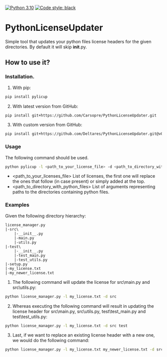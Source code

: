 [![Python 3.10](https://img.shields.io/badge/Python-3.10-blue.svg)](https://www.python.org/downloads/release/python-3109/)
[![Code style: black](https://img.shields.io/badge/code%20style-black-000000.svg)](https://github.com/psf/black)


# PythonLicenseUpdater
Simple tool that updates your python files license headers for the given directories. By default it will skip __init__.py.

## How to use it?

### Installation.

1. With pip:
```bash
pip install pylicup
```
2. With latest version from GitHub:
```bash
pip install git+https://github.com/Carsopre/PythonLicenseUpdater.git 
```
3. With custom version from GitHub:
```bash
pip install git+https://github.com/Deltares/PythonLicenseUpdater.git@v0.0.1
```

### Usage
The following command should be used.
```bash
python pylicup -l <path_to_your_license_file> -d <path_to_directory_with_python_files>
```
* <path_to_your_licenses_file> List of licenses, the first one will replace the ones that follow (in case present) or simply added at the top.
* <path_to_directory_with_python_files> List of arguments representing paths to the directories containing python files.

### Examples
Given the following directory hierarchy:
```
license_manager.py
|-src\
    |-__init__.py
    |-main.py
    |-utils.py
|-test\
    |-__init__.py
    |-test_main.py
    |-test_utils.py
|-setup.py
|-my_license.txt
|-my_newer_license.txt
```

1. The following command will update the license for src\main.py and src\utils.py:
```bash
python license_manager.py -l my_license.txt -d src
```

2. Whereas executing the following command will result in updating the license header for src\main.py, src\utils.py, test\test_main.py and test\test_utils.py:
```bash
python license_manager.py -l my_license.txt -d src test
```

3. Last, if we want to replace an existing license header with a new one, we would do the following command:
```bash
python license_manager.py -l my_license.txt my_newer_license.txt -d src
```